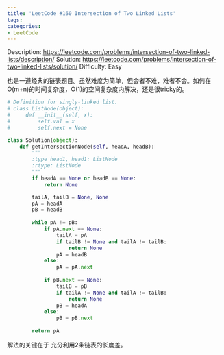 ```yaml
---
title: 'LeetCode #160 Intersection of Two Linked Lists'
tags:
categories:
- LeetCode
---
```


Description: https://leetcode.com/problems/intersection-of-two-linked-lists/description/
Solution: https://leetcode.com/problems/intersection-of-two-linked-lists/solution/
Difficulty: Easy

也是一道经典的链表题目。虽然难度为简单，但会者不难，难者不会。如何在O(m+n)的时间复杂度，O(1)的空间复杂度内解决，还是很tricky的。

```python
# Definition for singly-linked list.
# class ListNode(object):
#     def __init__(self, x):
#         self.val = x
#         self.next = None

class Solution(object):
    def getIntersectionNode(self, headA, headB):
        """
        :type head1, head1: ListNode
        :rtype: ListNode
        """
        if headA == None or headB == None:
            return None

        tailA, tailB = None, None
        pA = headA
        pB = headB
        
        while pA != pB:
            if pA.next == None:
                tailA = pA
                if tailB != None and tailA != tailB:
                    return None
                pA = headB
            else:
                pA = pA.next
                
            if pB.next == None:
                tailB = pB
                if tailA != None and tailA != tailB:
                    return None
                pB = headA
            else:
                pB = pB.next
                
        return pA
```

解法的关键在于 充分利用2条链表的长度差。